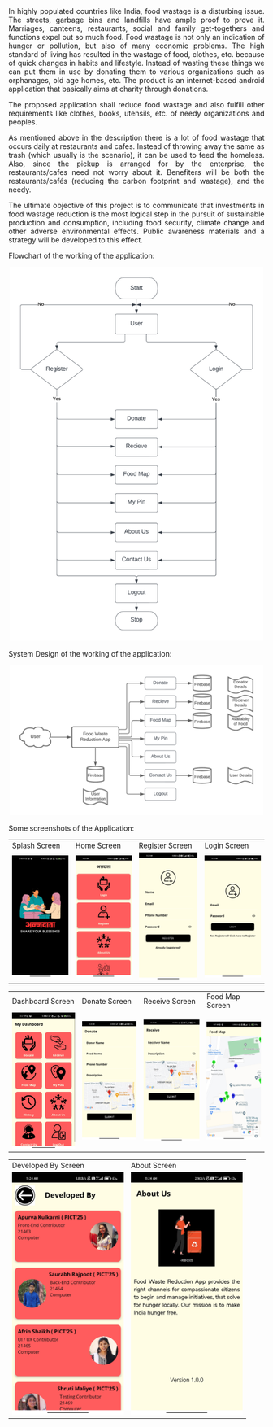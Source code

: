 <div align="justify">
In highly populated countries like India, food wastage is a disturbing issue. The streets, garbage bins and landfills have ample proof to prove it. Marriages, canteens, restaurants, social and family get-togethers and functions expel out so much food. Food wastage is not only an indication of hunger or pollution, but also of many economic problems. The high standard of living has resulted in the wastage of food, clothes, etc. because of quick changes in habits and lifestyle. Instead of wasting these things we can put them in use by donating them to various organizations such as orphanages, old age homes, etc. The product is an internet-based android application that basically aims at charity through donations.

The proposed application shall reduce food wastage and also fulfill other requirements like clothes, books, utensils, etc. of needy organizations and peoples. 

As mentioned above in the description there is a lot of food wastage that occurs daily at restaurants and cafes. Instead of throwing away the same as trash (which usually is the scenario), it can be used to feed the homeless. Also, since the pickup is arranged for by the enterprise, the restaurants/cafes need not worry about it. Benefiters will be both the restaurants/cafés (reducing the carbon footprint and wastage), and the needy. 

The ultimate objective of this project is to communicate that investments in food wastage reduction is the most logical step in the pursuit of sustainable production and consumption, including food security, climate change and other adverse environmental effects. Public awareness materials and a strategy will be developed to this effect.
</div>

Flowchart of the working of the application:

<p align="center">
  <img src="https://github.com/Saurabhh07/Food-Waste-Reduction/blob/master/screenshots/Flowchart.png" width="500">
</p>

System Design of the working of the application:

<p align="center">
  <img src="https://github.com/Saurabhh07/Food-Waste-Reduction/blob/master/screenshots/System%20Design.png"  width="500">
</p>

Some screenshots of the Application: 
<p align="center" float="left">
<table>
  <tr>
    <td>Splash Screen</td>
    <td>Home Screen</td>
    <td>Register Screen</td>
    <td>Login Screen</td>
  </tr>
  <tr>
    <td><img src="https://github.com/Saurabhh07/Food-Waste-Reduction/blob/master/screenshots/Splash.jpg" width="220"></td>
    <td><img src="https://github.com/Saurabhh07/Food-Waste-Reduction/blob/master/screenshots/Landing%20Page.jpg" width="220"></td>
    <td><img src="https://github.com/Saurabhh07/Food-Waste-Reduction/blob/master/screenshots/Register.jpg" width="220"></td>
    <td><img src="https://github.com/Saurabhh07/Food-Waste-Reduction/blob/master/screenshots/Login.jpg" width="220"></td>
  </tr>
 </table>
 <table>
  <tr>
    <td>Dashboard Screen</td>
    <td>Donate Screen</td>
    <td>Receive Screen</td>
    <td>Food Map Screen</td>
  </tr>
  <tr>
    <td><img src="https://github.com/Saurabhh07/Food-Waste-Reduction/blob/master/screenshots/Dashboard.jpg" width="220"></td>
    <td><img src="https://github.com/Saurabhh07/Food-Waste-Reduction/blob/master/screenshots/Donate.jpg" width="220"></td>
    <td><img src="https://github.com/Saurabhh07/Food-Waste-Reduction/blob/master/screenshots/Receive.jpg" width="220"></td>
    <td><img src="https://github.com/Saurabhh07/Food-Waste-Reduction/blob/master/screenshots/Food%20Map%201.jpg" width="220"></td>
  </tr>
 </table>
 </table>
 <table>
  <tr>
    <td>Developed By Screen</td>
    <td>About Screen</td>
  </tr>
  <tr>
    <td><img src="https://github.com/Saurabhh07/Food-Waste-Reduction/blob/master/screenshots/Developed%20By.jpg" width="220"></td>
    <td><img src="https://github.com/Saurabhh07/Food-Waste-Reduction/blob/master/screenshots/About%20us.jpg" width="220"></td>
  </tr>
 </table>
 </p>
